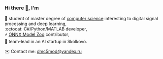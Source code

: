 ### Hi there 👋, I'm

🏃 student of master degree of [computer science](https://en.misis.ru/) interesting to digital signal processing and deep learning,  
:octocat: C#/Python/MATLAB developer,  
⚡ [ONNX Model Zoo](https://github.com/onnx/models) contributor,  
🔭 team-lead in an AI startup in Skolkovo.  
  
✉️ Contact me: [dmc5mod@yandex.ru](dmc5mod@yandex.ru)  
<!--
**asiryan/asiryan** is a ✨ _special_ ✨ repository because its `README.md` (this file) appears on your GitHub profile.

Here are some ideas to get you started:

- 🔭 I’m currently working on ...
- 🌱 I’m currently learning ...
- 👯 I’m looking to collaborate on ...
- 🤔 I’m looking for help with ...
- 💬 Ask me about ...
- 📫 How to reach me: ...
- 😄 Pronouns: ...
- ⚡ Fun fact: ...
-->
